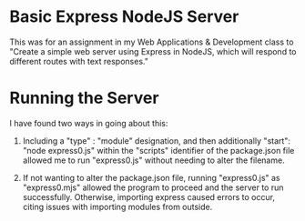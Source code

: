 # Basic Express NodeJS Server
This was for an assignment in my Web Applications &amp; Development class to "Create a simple web server using Express in NodeJS, which will respond to different routes with text responses."

# Running the Server

I have found two ways in going about this:

1) Including a "type" : "module" designation, and then additionally "start": "node express0.js" within the "scripts" identifier of the package.json file allowed me to run "express0.js" without needing to alter the filename.

2) If not wanting to alter the package.json file, running "express0.js" as "express0.mjs" allowed the program to proceed and the server to run successfully. Otherwise, importing express caused errors to occur, citing issues with importing modules from outside. 
